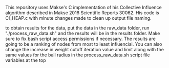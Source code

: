 This repository uses Makse's C implementation of his Collective Influence algorithm described in Makse 2016 Scientific Reports 30062. His code is CI_HEAP.c with minute changes made to clean up output file naming. 

to obtain results for the data, put the data in the raw_data folder, run "./process_raw_data.sh" and the results will be in the results folder. Make sure to fix bash script access permissions if necessary.
The results are going to be a ranking of nodes from most to least influencial. 
You can also change the increase in weight cutoff iteration value and limit along with the same values for the ball radius in the process_raw_data.sh script file variables at the top

